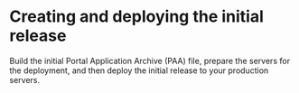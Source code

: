 # Creating and deploying the initial release

Build the initial Portal Application Archive (PAA) file, prepare the servers for the deployment, and then deploy the initial release to your production servers.